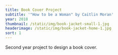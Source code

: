 ```yaml
---
title: Book Cover Project
subtitle: '"How to be a Woman" by Caitlin Moran'
year: 2018
thumbnail: /static/img/book-jacket-small-1.jpg
headerimage: /static/img/book-jacket-home-1.jpg
sort: 1
---
```

Second year project to design a book cover.
